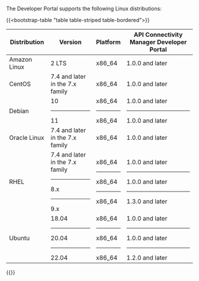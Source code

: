 The Developer Portal supports the following Linux distributions:

{{<bootstrap-table "table table-striped table-bordered">}}

| Distribution | Version                                           | Platform                       | API Connectivity Manager Developer Portal                 |
|--------------|---------------------------------------------------|--------------------------------|-----------------------------------------------------------|
| Amazon Linux | 2 LTS                                             | x86_64                         | 1.0.0 and later                                           |
| CentOS       | 7.4 and later in the 7.x family                   | x86_64                         | 1.0.0 and later                                           |
| Debian       | 10 <hr> 11                                        | x86_64 <hr> x86_64             | 1.0.0 and later <hr> 1.0.0 and later                      |
| Oracle Linux | 7.4 and later in the 7.x family                   | x86_64                         | 1.0.0 and later                                           |
| RHEL         | 7.4 and later in the 7.x family <hr> 8.x <hr> 9.x | x86_64 <hr> x86_64 <hr> x86_64 | 1.0.0 and later <hr> 1.0.0 and later <hr> 1.3.0 and later |
| Ubuntu       | 18.04 <hr> 20.04 <hr> 22.04                       | x86_64 <hr> x86_64 <hr> x86_64 | 1.0.0 and later <hr> 1.0.0 and later <hr> 1.2.0 and later |

{{</bootstrap-table>}}

<!-- Do not remove. Keep this code at the bottom of the include -->
<!-- DOCS-1064 -->